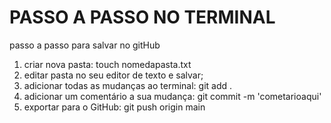 # PASSO A PASSO NO TERMINAL

passo a passo para salvar no gitHub
1. criar nova pasta: touch nomedapasta.txt
2. editar pasta no seu editor de texto e salvar;
3. adicionar todas as mudanças ao terminal: git add .
4. adicionar um comentário a sua mudança: git commit -m 'cometarioaqui'
5. exportar para o GitHub: git push origin main
